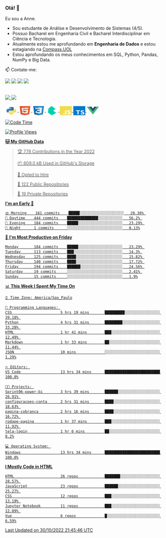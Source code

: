 ### Olá! 👋
Eu sou a Anne. 
- Sou estudante de Análise e Desenvolvimento de Sistemas (4/5).
- Possuo Bacharel em Engenharia Civil e Bacharel Interdisciplinar em Ciência e Tecnologia.
- Atualmente estou me aprofundando em **Engenharia de Dados** e estou estagiando na [Compass.UOL](https://compass.uol/pt/home/) 
- Estou aprofundando os meus conhecimentos em SQL, Python, Pandas, NumPy e Big Data.

📫 Contate-me: 

<div>
<a href="https://www.instagram.com/annekarolinefc/" target="_blank"><img src="https://img.shields.io/badge/-Instagram-%23E4405F?style=for-the-badge&logo=instagram&logoColor=white" target="_blank"></a> 
<a href = "mailto:annekarolinefc@gmail.com"><img src="https://img.shields.io/badge/-Gmail-%23333?style=for-the-badge&logo=gmail&logoColor=white" target="_blank"></a>
<a href="https://www.linkedin.com/in/devannekarolinefc/" target="_blank"><img src="https://img.shields.io/badge/-LinkedIn-%230077B5?style=for-the-badge&logo=linkedin&logoColor=white" target="_blank"></a> 
<a href="https://api.whatsapp.com/send?phone=5533991375118&text=Ol%C3%A1%20Anne!%20" target="_blank"><img src="https://img.shields.io/badge/WhatsApp-25D366?style=for-the-badge&logo=whatsapp&logoColor=white" target="_blank"></a>
</div>

</br>

</br>
<div>
  <a href="https://github.com/annekarolinefc">
  <img height="180em" src="https://github-readme-stats.vercel.app/api?username=annekarolinefc&show_icons=true&theme=dracula&include_all_commits=true&count_private=true"/>
  <img height="180em" src="https://github-readme-stats.vercel.app/api/top-langs/?username=annekarolinefc&layout=compact&langs_count=7&theme=dracula"/>
</div>
  
  <div style="display: inline_block"><br>  
  <img align="center" alt="Anne-Python" height="30" width="40" src="https://raw.githubusercontent.com/devicons/devicon/master/icons/python/python-original.svg">
  <img align="center" alt="Anne-HTML" height="30" width="40" src="https://raw.githubusercontent.com/devicons/devicon/master/icons/html5/html5-original.svg">
  <img align="center" alt="Anne-CSS" height="30" width="40"
 src="https://raw.githubusercontent.com/devicons/devicon/master/icons/css3/css3-original.svg">
  <img align="center" alt="Anne-Bulma" height="30" width="40"
 src="https://github.com/devicons/devicon/blob/master/icons/bulma/bulma-plain.svg">
  <img align="center" alt="Anne-Js" height="30" width="40" src="https://raw.githubusercontent.com/devicons/devicon/master/icons/javascript/javascript-plain.svg">
    <img align="center" alt="Anne-Ts" height="30" width="40" src="https://github.com/devicons/devicon/blob/master/icons/typescript/typescript-original.svg">
      <img align="center" alt="Anne-Vue" height="30" width="40" src="https://github.com/devicons/devicon/blob/master/icons/vuejs/vuejs-original.svg">
</div>
<!--
  <img align="center" alt="Anne-An" height="30" width="40" src="https://github.com/devicons/devicon/blob/master/icons/angularjs/angularjs-original.svg">

-->
</br>
</br>
</br>
<!--START_SECTION:waka-->
![Code Time](http://img.shields.io/badge/Code%20Time-17%20hrs%202%20mins-blue)

![Profile Views](http://img.shields.io/badge/Profile%20Views-33-blue)

**🐱 My GitHub Data** 

> 🏆 778 Contributions in the Year 2022
 > 
> 📦 609.0 kB Used in GitHub's Storage 
 > 
> 💼 Opted to Hire
 > 
> 📜 122 Public Repositories 
 > 
> 🔑 19 Private Repositories  
 > 
**I'm an Early 🐤** 

```text
🌞 Morning    161 commits    █████░░░░░░░░░░░░░░░░░░░░   20.38% 
🌇 Daytime    444 commits    ██████████████░░░░░░░░░░░   56.2% 
🌃 Evening    184 commits    █████░░░░░░░░░░░░░░░░░░░░   23.29% 
🌙 Night      1 commits      ░░░░░░░░░░░░░░░░░░░░░░░░░   0.13%

```
📅 **I'm Most Productive on Friday** 

```text
Monday       184 commits    █████░░░░░░░░░░░░░░░░░░░░   23.29% 
Tuesday      113 commits    ███░░░░░░░░░░░░░░░░░░░░░░   14.3% 
Wednesday    125 commits    ████░░░░░░░░░░░░░░░░░░░░░   15.82% 
Thursday     140 commits    ████░░░░░░░░░░░░░░░░░░░░░   17.72% 
Friday       194 commits    ██████░░░░░░░░░░░░░░░░░░░   24.56% 
Saturday     19 commits     ░░░░░░░░░░░░░░░░░░░░░░░░░   2.41% 
Sunday       15 commits     ░░░░░░░░░░░░░░░░░░░░░░░░░   1.9%

```


📊 **This Week I Spent My Time On** 

```text
⌚︎ Time Zone: America/Sao_Paulo

💬 Programming Languages: 
CSS                      5 hrs 19 mins       █████████░░░░░░░░░░░░░░░░   39.18% 
Python                   4 hrs 31 mins       ████████░░░░░░░░░░░░░░░░░   33.28% 
HTML                     1 hr 41 mins        ███░░░░░░░░░░░░░░░░░░░░░░   12.49% 
Markdown                 1 hr 33 mins        ██░░░░░░░░░░░░░░░░░░░░░░░   11.44% 
JSON                     10 mins             ░░░░░░░░░░░░░░░░░░░░░░░░░   1.29%

🔥 Editors: 
VS Code                  13 hrs 34 mins      █████████████████████████   100.0%

🐱‍💻 Projects: 
Sprint06-power-bi        3 hrs 39 mins       ██████░░░░░░░░░░░░░░░░░░░   26.91% 
configuracoes-conta      2 hrs 31 mins       ████░░░░░░░░░░░░░░░░░░░░░   18.63% 
pagina-cobranca          2 hrs 16 mins       ████░░░░░░░░░░░░░░░░░░░░░   16.72% 
rodape-pagina            1 hr 37 mins        ███░░░░░░░░░░░░░░░░░░░░░░   11.92% 
tela-login               1 hr 6 mins         ██░░░░░░░░░░░░░░░░░░░░░░░   8.2%

💻 Operating System: 
Windows                  13 hrs 34 mins      █████████████████████████   100.0%

```

**I Mostly Code in HTML** 

```text
HTML                     26 repos            ███████░░░░░░░░░░░░░░░░░░   28.57% 
JavaScript               23 repos            ██████░░░░░░░░░░░░░░░░░░░   25.27% 
CSS                      12 repos            ███░░░░░░░░░░░░░░░░░░░░░░   13.19% 
Jupyter Notebook         11 repos            ███░░░░░░░░░░░░░░░░░░░░░░   12.09% 
Vue                      6 repos             █░░░░░░░░░░░░░░░░░░░░░░░░   6.59%

```



 Last Updated on 30/10/2022 21:45:46 UTC
<!--END_SECTION:waka-->
  
